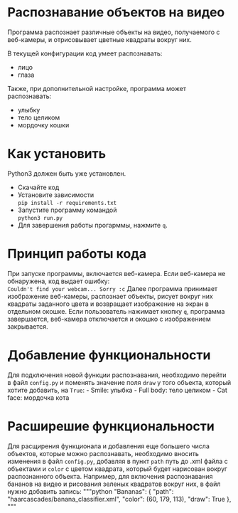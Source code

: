# Распознавание объектов на видео

Программа распознает различные объекты на видео, получаемого с веб-камеры, и отрисовывает цветные квадраты вокруг них.

В текущей конфигурации код умеет распознавать:
- лицо
- глаза

Также, при дополнительной настройке, программа может распознавать:
- улыбку
- тело целиком
- мордочку кошки

# Как установить

Python3 должен быть уже установлен. 
- Скачайте код
- Установите зависимости  
```pip install -r requirements.txt```
- Запустите программу командой  
```python3 run.py```
- Для завершения работы прогарммы, нажмите `q`.

# Принцип работы кода

При запуске программы, включается веб-камера. Если веб-камера не обнаружена, код выдает ошибку:  
```Couldn't find your webcam... Sorry :c```
Далее программа принимает изображение веб-камеры, распознает объекты, рисует вокруг них квадраты заданного цвета и возвращает изображение на экран в отдельном окошке. Если пользователь нажимает кнопку `q`, программа завершается, веб-камера отключается и окошко с изображением закрывается.

# Добавление функциональности

Для подключения новой функции распознавания, необходимо перейти в файл `config.py` и поменять значение поля `draw` у того объекта, который хотите добавить, на `True`:
    - Smile: улыбка
    - Full body: тело целиком
    - Cat face: мордочка кота

# Расширешие функциональности

Для расщирения функционала и добавления еще большего числа объектов, которые можно распознавать, необходимо вносить изменения в файл `config.py`, добавляя в пункт `path` путь до .xml файла с объектами и `color` с цветом квадрата, который будет нарисован вокруг распознанного объекта.
Например, для включения распознавания бананов на видео и рисования зеленых квадратов вокруг них, в файл нужно добавить запись:
"""python
    "Bananas": {
        "path": "haarcascades/banana_classifier.xml",
        "color": (60, 179, 113),
        "draw": True
    },
"""